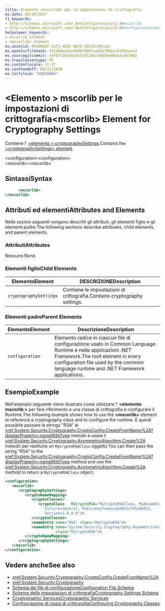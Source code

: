 ```yaml
---
title: Elemento <mscorlib> per le impostazioni di crittografia
ms.date: 03/30/2017
f1_keywords:
- http://schemas.microsoft.com/.NetConfiguration/v2.0#mscorlib
- http://schemas.microsoft.com/.NetConfiguration/v2.0#configuration/mscorlib
helpviewer_keywords:
- mscorlib element
- <mscorlib> element
ms.assetid: d549668f-31f1-4b92-8021-a9135c09ca3c
ms.openlocfilehash: 312db8ea5ae4b66fd00faad1b788eac0356aeaa7
ms.sourcegitcommit: cdf67135a98a5a51913dacddb58e004a3c867802
ms.translationtype: MT
ms.contentlocale: it-IT
ms.lasthandoff: 08/21/2019
ms.locfileid: "69659606"
---
```

# <a name="mscorlib-element-for-cryptography-settings"></a><span data-ttu-id="7c61c-102">\<Elemento > mscorlib per le impostazioni di crittografia</span><span class="sxs-lookup"><span data-stu-id="7c61c-102">\<mscorlib> Element for Cryptography Settings</span></span>
<span data-ttu-id="7c61c-103">Contiene l' [ \<elemento > cryptographySettings](cryptographysettings-element.md).</span><span class="sxs-lookup"><span data-stu-id="7c61c-103">Contains the [\<cryptographySettings> element](cryptographysettings-element.md).</span></span>  
  
 <span data-ttu-id="7c61c-104">\<configuration></span><span class="sxs-lookup"><span data-stu-id="7c61c-104">\<configuration></span></span>  
<span data-ttu-id="7c61c-105">\<mscorlib></span><span class="sxs-lookup"><span data-stu-id="7c61c-105">\<mscorlib></span></span>  
  
## <a name="syntax"></a><span data-ttu-id="7c61c-106">Sintassi</span><span class="sxs-lookup"><span data-stu-id="7c61c-106">Syntax</span></span>  
  
```xml  
      <mscorlib>   
</mscorlib>  
```  
  
## <a name="attributes-and-elements"></a><span data-ttu-id="7c61c-107">Attributi ed elementi</span><span class="sxs-lookup"><span data-stu-id="7c61c-107">Attributes and Elements</span></span>  
 <span data-ttu-id="7c61c-108">Nelle sezioni seguenti vengono descritti gli attributi, gli elementi figlio e gli elementi padre.</span><span class="sxs-lookup"><span data-stu-id="7c61c-108">The following sections describe attributes, child elements, and parent elements.</span></span>  
  
### <a name="attributes"></a><span data-ttu-id="7c61c-109">Attributi</span><span class="sxs-lookup"><span data-stu-id="7c61c-109">Attributes</span></span>  
 <span data-ttu-id="7c61c-110">Nessuno.</span><span class="sxs-lookup"><span data-stu-id="7c61c-110">None.</span></span>  
  
### <a name="child-elements"></a><span data-ttu-id="7c61c-111">Elementi figlio</span><span class="sxs-lookup"><span data-stu-id="7c61c-111">Child Elements</span></span>  
  
|<span data-ttu-id="7c61c-112">Elemento</span><span class="sxs-lookup"><span data-stu-id="7c61c-112">Element</span></span>|<span data-ttu-id="7c61c-113">DESCRIZIONE</span><span class="sxs-lookup"><span data-stu-id="7c61c-113">Description</span></span>|  
|-------------|-----------------|  
|`cryptographySettings`|<span data-ttu-id="7c61c-114">Contiene le impostazioni di crittografia.</span><span class="sxs-lookup"><span data-stu-id="7c61c-114">Contains cryptography settings.</span></span>|  
  
### <a name="parent-elements"></a><span data-ttu-id="7c61c-115">Elementi padre</span><span class="sxs-lookup"><span data-stu-id="7c61c-115">Parent Elements</span></span>  
  
|<span data-ttu-id="7c61c-116">Elemento</span><span class="sxs-lookup"><span data-stu-id="7c61c-116">Element</span></span>|<span data-ttu-id="7c61c-117">Descrizione</span><span class="sxs-lookup"><span data-stu-id="7c61c-117">Description</span></span>|  
|-------------|-----------------|  
|`configuration`|<span data-ttu-id="7c61c-118">Elemento radice in ciascun file di configurazione usato in Common Language Runtime e nelle applicazioni .NET Framework.</span><span class="sxs-lookup"><span data-stu-id="7c61c-118">The root element in every configuration file used by the common language runtime and .NET Framework applications.</span></span>|  
  
## <a name="example"></a><span data-ttu-id="7c61c-119">Esempio</span><span class="sxs-lookup"><span data-stu-id="7c61c-119">Example</span></span>  
 <span data-ttu-id="7c61c-120">Nell'esempio seguente viene illustrato come utilizzare l'  **\<elemento mscorlib >** per fare riferimento a una classe di crittografia e configurare il Runtime.</span><span class="sxs-lookup"><span data-stu-id="7c61c-120">The following example shows how to use the **\<mscorlib>** element to reference a cryptography class and to configure the runtime.</span></span> <span data-ttu-id="7c61c-121">È quindi possibile passare la stringa "RSA" al <xref:System.Security.Cryptography.CryptoConfig.CreateFromName%2A?displayProperty=nameWithType> metodo e usare il <xref:System.Security.Cryptography.AsymmetricAlgorithm.Create%2A> metodo per restituire un `MyCryptoRSAClass` oggetto.</span><span class="sxs-lookup"><span data-stu-id="7c61c-121">You can then pass the string "RSA" to the <xref:System.Security.Cryptography.CryptoConfig.CreateFromName%2A?displayProperty=nameWithType> method and use the <xref:System.Security.Cryptography.AsymmetricAlgorithm.Create%2A> method to return a `MyCryptoRSAClass` object.</span></span>  
  
```xml  
<configuration>  
   <mscorlib>  
      <cryptographySettings>  
         <cryptoNameMapping>  
            <cryptoClasses>  
               <cryptoClass   MyCryptoRSA="MyCryptoRSAClass, MyAssembly  
                  Culture=neutral, PublicKeyToken=a5d015c7d5a0b012,  
                  Version=1.0.0.0"/>  
            </cryptoClasses>  
            <nameEntry name="RSA" class="MyCryptoRSA"/>  
            <nameEntry name="System.Security.Cryptography.AsymmetricAlgorithm"  
                       class="MyCryptoRSA"/>  
         </cryptoNameMapping>  
      </cryptographySettings>  
   </mscorlib>  
</configuration>  
```  
  
## <a name="see-also"></a><span data-ttu-id="7c61c-122">Vedere anche</span><span class="sxs-lookup"><span data-stu-id="7c61c-122">See also</span></span>

- <xref:System.Security.Cryptography.CryptoConfig.CreateFromName%2A>
- <xref:System.Security.Cryptography>
- [<span data-ttu-id="7c61c-123">Schema dei file di configurazione</span><span class="sxs-lookup"><span data-stu-id="7c61c-123">Configuration File Schema</span></span>](../index.md)
- [<span data-ttu-id="7c61c-124">Schema delle impostazioni di crittografia</span><span class="sxs-lookup"><span data-stu-id="7c61c-124">Cryptography Settings Schema</span></span>](index.md)
- [<span data-ttu-id="7c61c-125">Cryptographic Services</span><span class="sxs-lookup"><span data-stu-id="7c61c-125">Cryptographic Services</span></span>](../../../../../docs/standard/security/cryptographic-services.md)
- [<span data-ttu-id="7c61c-126">Configurazione di classi di crittografia</span><span class="sxs-lookup"><span data-stu-id="7c61c-126">Configuring Cryptography Classes</span></span>](../../configure-cryptography-classes.md)
